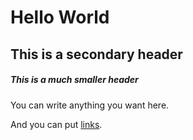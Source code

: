 # Hello World

## This is a secondary header

##### This is a much smaller header

You can write anything you want here. 

And you can put [links](https://google.com).
